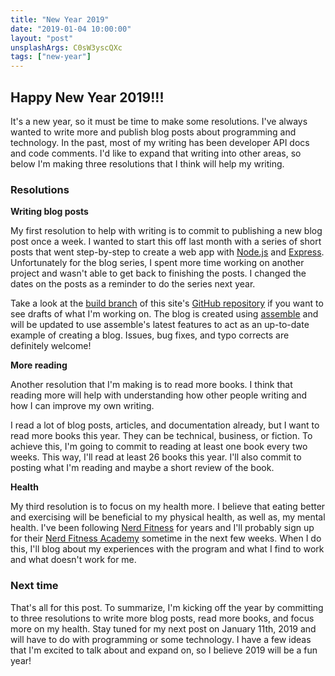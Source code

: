 ```yaml
---
title: "New Year 2019"
date: "2019-01-04 10:00:00"
layout: "post"
unsplashArgs: C0sW3yscQXc
tags: ["new-year"]
---
```


## Happy New Year 2019!!!

It's a new year, so it must be time to make some resolutions. I've always wanted to write more and publish blog posts about programming and technology. In the past, most of my writing has been developer API docs and code comments. I'd like to expand that writing into other areas, so below I'm making three resolutions that I think will help my writing.


### Resolutions

**Writing blog posts**

My first resolution to help with writing is to commit to publishing a new blog post once a week. I wanted to start this off last month with a series of short posts that went step-by-step to create a web app with [Node.js](https://nodejs.org/en/) and [Express](http://expressjs.com/). Unfortunately for the blog series, I spent more time working on another project and wasn't able to get back to finishing the posts. I changed the dates on the posts as a reminder to do the series next year.

Take a look at the [build branch](https://github.com/doowb/doowb.github.com/tree/build) of this site's [GitHub repository](https://github.com/doowb/doowb.github.com) if you want to see drafts of what I'm working on. The blog is created using [assemble](https://github.com/assemble/assemble) and will be updated to use assemble's latest features to act as an up-to-date example of creating a blog. Issues, bug fixes, and typo corrects are definitely welcome!

**More reading**

Another resolution that I'm making is to read more books. I think that reading more will help with understanding how other people writing and how I can improve my own writing.

I read a lot of blog posts, articles, and documentation already, but I want to read more books this year. They can be technical, business, or fiction. To achieve this, I'm going to commit to reading at least one book every two weeks. This way, I'll read at least 26 books this year. I'll also commit to posting what I'm reading and maybe a short review of the book.

**Health**

My third resolution is to focus on my health more. I believe that eating better and exercising will be beneficial to my physical health, as well as, my mental health. I've been following [Nerd Fitness](https://www.nerdfitness.com/) for years and I'll probably sign up for their [Nerd Fitness Academy](https://www.nerdfitness.com/academy-overview-page/) sometime in the next few weeks. When I do this, I'll blog about my experiences with the program and what I find to work and what doesn't work for me.

### Next time

That's all for this post. To summarize, I'm kicking off the year by committing to three resolutions to write more blog posts, read more books, and focus more on my health. Stay tuned for my next post on January 11th, 2019 and will have to do with programming or some technology. I have a few ideas that I'm excited to talk about and expand on, so I believe 2019 will be a fun year!
